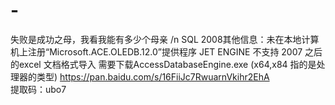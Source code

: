 # -
失败是成功之母，我看我能有多少个母亲  /n
 SQL 2008其他信息：未在本地计算机上注册“Microsoft.ACE.OLEDB.12.0”提供程序
JET ENGINE 不支持 2007 之后的excel 文档格式导入
需要下载AccessDatabaseEngine.exe    (x64,x84 指的是处理器的类型)
https://pan.baidu.com/s/16FiiJc7RwuarnVkihr2EhA  
提取码：ubo7
